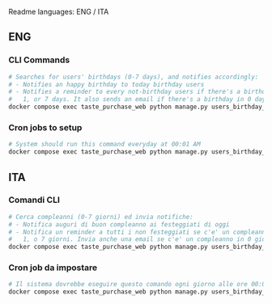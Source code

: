 Readme languages: ENG / ITA

## ENG

### CLI Commands

```bash
# Searches for users' birthdays (0-7 days), and notifies accordingly:
# - Notifies an happy birthday to today birthday users
# - Notifies a reminder to every not-birthday users if there's a birthday in 0,
#   1, or 7 days. It also sends an email if there's a birthday in 0 days (today)
docker compose exec taste_purchase_web python manage.py users_birthday_check
```

### Cron jobs to setup

```bash
# System should run this command everyday at 00:01 AM
docker compose exec taste_purchase_web python manage.py users_birthday_check
```

## ITA

### Comandi CLI

```bash
# Cerca compleanni (0-7 giorni) ed invia notifiche:
# - Notifica auguri di buon compleanno ai festeggiati di oggi
# - Notifica un reminder a tutti i non festeggiati se c'e' un compleanno in 0,
#   1, o 7 giorni. Invia anche una email se c'e' un compleanno in 0 giorni (oggi)
docker compose exec taste_purchase_web python manage.py users_birthday_check
```

### Cron job da impostare

```bash
# Il sistema dovrebbe eseguire questo comando ogni giorno alle ore 00:01
docker compose exec taste_purchase_web python manage.py users_birthday_check
```

